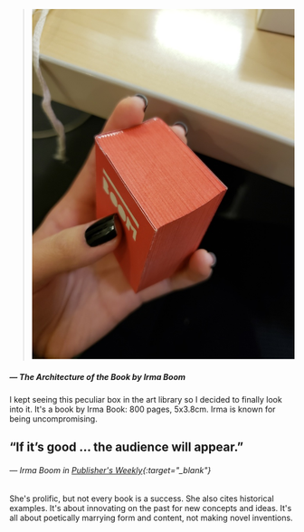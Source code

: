<a name="irmaboom01"></a>

>![](images/14/irma.jpg)
##### — *The Architecture of the Book* by Irma Boom

I kept seeing this peculiar box in the art library so I decided to finally look into it. It's a book by Irma Book: 800 pages, 5x3.8cm. Irma is known for being uncompromising.

## “If it’s good … the audience will appear.”
###### — Irma Boom in *[Publisher's Weekly](https://www.publishersweekly.com/pw/by-topic/columns-and-blogs/openbook/article/76288-open-book-irma-boom-is-the-queen-of-books.html){:target="_blank"}*

She's prolific, but not every book is a success. She also cites historical examples. It's about innovating on the past for new concepts and ideas. It's all about poetically marrying form and content, not making novel inventions.
